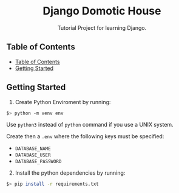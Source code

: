 <br />    
<p align="center">
<h1 align="center">Django Domotic House</h1>
<p align="center">
    Tutorial Project for learning Django.
</p>

## Table of Contents

- [Table of Contents](#table-of-contents)
- [Getting Started](#getting-started)

## Getting Started
1. Create Python Enviroment by running:
```bash
$> python -m venv env
```
Use `python3` instead of `python` command if you use a UNIX system.

Create then a `.env` where the following keys must be specified:
- `DATABASE_NAME`
- `DATABASE_USER`
- `DATABASE_PASSWORD`

2. Install the python dependencies by running:
```bash
$> pip install -r requirements.txt
```




